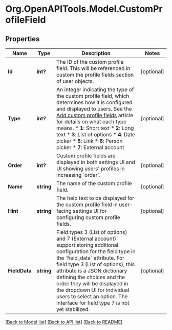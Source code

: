# Org.OpenAPITools.Model.CustomProfileField

## Properties

Name | Type | Description | Notes
------------ | ------------- | ------------- | -------------
**Id** | **int?** | The ID of the custom profile field.  This will be referenced in custom the profile fields section of user objects.  | [optional] 
**Type** | **int?** | An integer indicating the type of the custom profile field, which determines how it is configured and displayed to users.  See the [Add custom profile fields](/help/add-custom-profile-fields) article for details on what each type means.  * **1**: Short text * **2**: Long text * **3**: List of options * **4**: Date picker * **5**: Link * **6**: Person picker * **7**: External account  | [optional] 
**Order** | **int?** | Custom profile fields are displayed in both settings UI and UI showing users&#39; profiles in increasing &#x60;order&#x60;.  | [optional] 
**Name** | **string** | The name of the custom profile field.  | [optional] 
**Hint** | **string** | The help text to be displayed for the custom profile field in user-facing settings UI for configuring custom profile fields.  | [optional] 
**FieldData** | **string** | Field types 3 (List of options) and 7 (External account) support storing additional configuration for the field type in the &#x60;field_data&#x60; attribute.  For field type 3 (List of options), this attribute is a JSON dictionary defining the choices and the order they will be displayed in the dropdown UI for individual users to select an option.  The interface for field type 7 is not yet stabilized.  | [optional] 

[[Back to Model list]](../README.md#documentation-for-models) [[Back to API list]](../README.md#documentation-for-api-endpoints) [[Back to README]](../README.md)

